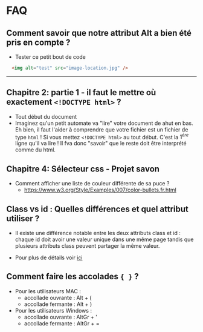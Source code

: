 # FAQ

## Comment savoir que notre attribut Alt a bien été pris en compte ?
  - Tester ce petit bout de code 
  ```html
    <img alt="test" src="image-location.jpg" />
   ```
  ___
## Chapitre 2: partie 1 - il faut le mettre où exactement `<!DOCTYPE html>` ?
  - Tout début du document
  - Imaginez qu'un petit automate va "lire" votre document de ahut en bas. Eh bien, il faut l'aider à comprendre que votre fichier est un fichier de type `html` ! Si vous mettez `<!DOCTYPE html>` au tout début. C'est la $1^{ère}$ ligne qu'il va lire ! Il fva donc "savoir" que le reste doit être interprété comme du html.

## Chapitre 4: Sélecteur css - Projet savon 
  - Comment afficher une liste de couleur différente de sa puce ?
    - https://www.w3.org/Style/Examples/007/color-bullets.fr.html
    
## Class vs id : Quelles différences et quel attribut utiliser ?
  - Il existe une différence notable entre les deux attributs class et id : chaque id doit avoir une valeur unique dans une même page tandis que plusieurs attributs class peuvent partager la même valeur.

  - Pour plus de détails voir [ici](https://www.pierre-giraud.com/html-css-apprendre-coder-cours/class-id/#:~:text=Il%20existe%20une%20diff%C3%A9rence%20notable,peuvent%20partager%20la%20m%C3%AAme%20valeur.)



## Comment faire les accolades `{ }` ?

- Pour les utilisateurs MAC :
    - accollade ouvrante : Alt + (
    - accollade fermante : Alt + )
- Pour les utilisateurs Windows : 
    - accollade ouvrante : AltGr + '
    - accollade fermante : AltGr + =
